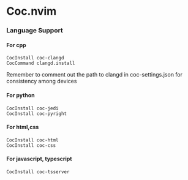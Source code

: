 # Coc.nvim


### Language Support

#### For cpp
```
CocInstall coc-clangd
CocCommand clangd.install
```
Remember to comment out the path to clangd in coc-settings.json
for consistency among devices

#### For python
```
CocInstall coc-jedi
CocInstall coc-pyright
```

#### For html,css
```
CocInstall coc-html
CocInstall coc-css
```

#### For javascript, typescript
```
CocInstall coc-tsserver
```


